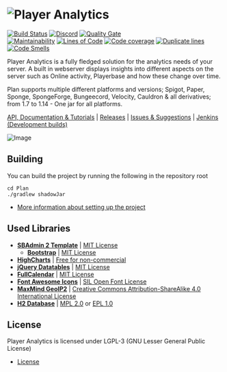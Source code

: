 # ![Player Analytics](http://puu.sh/AXSg7/5f2f78c06c.jpg)

[![Build Status](http://plan.djrapitops.com/buildStatus/icon?job=Player+Analytics%2Fmaster)](https://plan.djrapitops.com/blue/organizations/jenkins/Player%20Analytics/activity)
[![Discord](https://img.shields.io/discord/364107873267089409.svg?logo=discord)](https://discord.gg/yXKmjzT)
[![Quality Gate](https://sonarcloud.io/api/project_badges/measure?project=com.djrapitops%3APlan&metric=alert_status)](https://sonarcloud.io/dashboard?id=com.djrapitops%3APlan)  
[![Maintainability](https://sonarcloud.io/api/project_badges/measure?project=com.djrapitops%3APlan&metric=sqale_rating)](https://sonarcloud.io/dashboard?id=com.djrapitops%3APlan)
[![Lines of Code](https://sonarcloud.io/api/project_badges/measure?project=com.djrapitops%3APlan&metric=ncloc)](https://sonarcloud.io/dashboard?id=com.djrapitops%3APlan)
[![Code coverage](https://sonarcloud.io/api/project_badges/measure?project=com.djrapitops%3APlan&metric=coverage)](https://sonarcloud.io/dashboard?id=com.djrapitops%3APlan)
[![Duplicate lines](https://sonarcloud.io/api/project_badges/measure?project=com.djrapitops%3APlan&metric=duplicated_lines_density)](https://sonarcloud.io/dashboard?id=com.djrapitops%3APlan)
[![Code Smells](https://sonarcloud.io/api/project_badges/measure?project=com.djrapitops%3APlan&metric=code_smells)](https://sonarcloud.io/dashboard?id=com.djrapitops%3APlan)

Player Analytics is a fully fledged solution for the analytics needs of your server. A built in webserver displays insights into different aspects on the server such as Online activity, Playerbase and how these change over time.

Plan supports multiple different platforms and versions;
Spigot, Paper, Sponge, SpongeForge, Bungeecord, Velocity, Cauldron & all derivatives; from 1.7 to 1.14 - One jar for all platforms.

[API, Documentation & Tutorials](https://github.com/Rsl1122/Plan-PlayerAnalytics/wiki) | [Releases](https://github.com/plan-player-analytics/Plan/releases) | [Issues & Suggestions](https://github.com/Rsl1122/Plan-PlayerAnalytics/issues) | [Jenkins (Development builds)](https://plan.djrapitops.com/job/Player%20Analytics/job/master/)

![Image](https://user-images.githubusercontent.com/24460436/66252533-96d89400-e765-11e9-978f-bc4bd040ab97.jpg)

## Building

You can build the project by running the following in the repository root
```
cd Plan
./gradlew shadowJar
```

- [More information about setting up the project](https://github.com/plan-player-analytics/Plan/wiki/Project-Setup)

## Used Libraries

- **[SBAdmin 2 Template](https://github.com/BlackrockDigital/startbootstrap-sb-admin-2)** | [MIT License](https://opensource.org/licenses/MIT)
  - **[Bootstrap](https://v4-alpha.getbootstrap.com/)** | [MIT License](https://v4-alpha.getbootstrap.com/about/license/)
- **[HighCharts](https://www.highcharts.com/)** | [Free for non-commercial](https://www.highcharts.com/products/highcharts/#non-commercial)
- **[jQuery Datatables](https://datatables.net/)** | [MIT License](https://datatables.net/license/mit)
- **[FullCalendar](https://github.com/fullcalendar/fullcalendar)** | [MIT License](https://datatables.net/license/mit)
- **[Font Awesome Icons](http://fontawesome.io/icons/)** | [SIL Open Font License](http://scripts.sil.org/cms/scripts/page.php?site_id=nrsi&id=OFL)
- **[MaxMind GeoIP2](https://www.maxmind.com/en/geoip-demo)** | [Creative Commons Attribution-ShareAlike 4.0 International License](https://creativecommons.org/licenses/by-sa/4.0/)
- **[H2 Database](http://www.h2database.com)** | [MPL 2.0](http://www.h2database.com/html/license.html#mpl2) or [EPL 1.0](http://www.h2database.com/html/license.html#eclipse_license)

## License

Player Analytics is licensed under LGPL-3 (GNU Lesser General Public License)

- [License](https://github.com/Rsl1122/Plan-PlayerAnalytics/blob/master/LICENSE)
